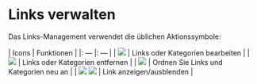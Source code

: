 # Links verwalten

Das Links-Management verwendet die üblichen Aktionssymbole:

| Icons | Funktionen |
|: — |: — |
| ![](../../.gitbook/assets/graphics221%20%283%29.png) | Links oder Kategorien bearbeiten |
| ![](../../.gitbook/assets/images158%20%286%29.png) | Links oder Kategorien entfernen |
| ![](../../.gitbook/assets/images159%20%286%29.png) | Ordnen Sie Links und Kategorien neu an |
| ![](../../.gitbook/assets/images161%20%286%29.png) ![](../../.gitbook/assets/images160%20%286%29.png) | Link anzeigen/ausblenden |